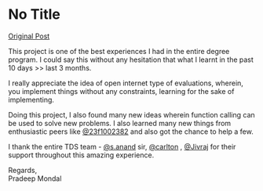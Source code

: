 # No Title

[Original Post](https://discourse.onlinedegree.iitm.ac.in/t/164277/637)

<p>This project is one of the best experiences I had in the entire degree program. I could say this without any hesitation that what I learnt in the past 10 days &gt;&gt; last 3 months.</p>
<p>I really appreciate the idea of open internet type of evaluations, wherein, you implement things without any constraints, learning for the sake of implementing.</p>
<p>Doing this project, I also found many new ideas wherein function calling can be used to solve new problems. I also learned many new things from enthusiastic peers like <a class="mention" href="/u/23f1002382">@23f1002382</a> and also got the chance to help a few.</p>
<p>I thank the entire TDS team - <a class="mention" href="/u/s.anand">@s.anand</a> sir, <a class="mention" href="/u/carlton">@carlton</a> , <a class="mention" href="/u/jivraj">@Jivraj</a> for their support throughout this amazing experience.</p>
<p>Regards,<br>
Pradeep Mondal</p>
